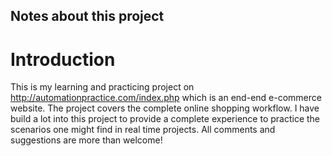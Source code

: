 ## Notes about this project
# Introduction 
This is my learning and practicing project on http://automationpractice.com/index.php which is an end-end e-commerce website. The project covers the complete online shopping workflow. I have build a lot into this project to provide a complete experience to practice the scenarios one might find in real time projects. All comments and suggestions are more than welcome!
